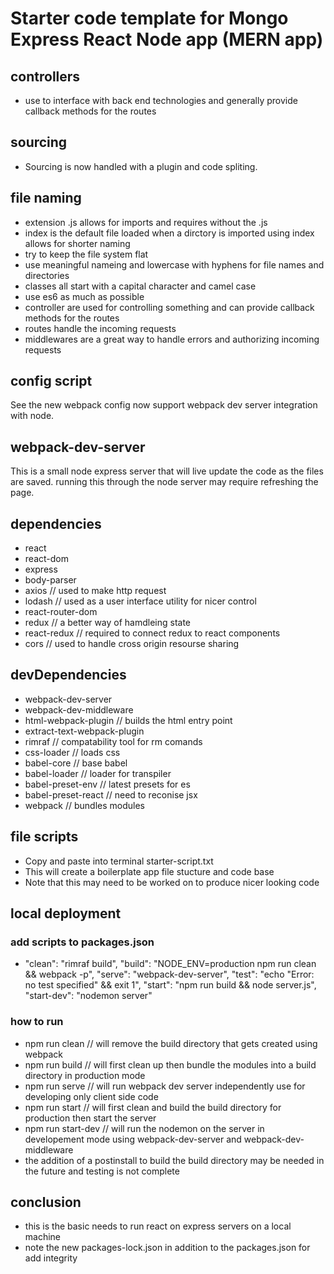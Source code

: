 # Starter code template for Mongo Express React Node app (MERN app)

## controllers
- use to interface with back end technologies and generally provide callback methods for the routes

## sourcing
- Sourcing is now handled with a plugin and code spliting.

## file naming
- extension .js allows for imports and requires without the .js
- index is the default file loaded when a dirctory is imported using index allows for shorter naming
- try to keep the file system flat
- use meaningful nameing and lowercase with hyphens for file names and directories
- classes all start with a capital character and camel case
- use es6 as much as possible
- controller are used for controlling something and can provide callback methods for the routes
- routes handle the incoming requests
- middlewares are a great way to handle errors and authorizing incoming requests
## config script
See the new webpack config now support webpack dev server integration with node.

## webpack-dev-server
This is a small node express server that will live update the code as the files are saved.
running this through the node server may require refreshing the page.

## dependencies
- react
- react-dom
- express
- body-parser
- axios // used to make http request
- lodash // used as a user interface utility for nicer control
- react-router-dom
- redux // a better way of hamdleing state
- react-redux // required to connect redux to react components
- cors // used to handle cross origin resourse sharing

## devDependencies
- webpack-dev-server
- webpack-dev-middleware
- html-webpack-plugin // builds the html entry point
- extract-text-webpack-plugin
- rimraf // compatability tool for rm comands
- css-loader // loads css
- babel-core // base babel
- babel-loader // loader for transpiler
- babel-preset-env // latest presets for es
- babel-preset-react // need to reconise jsx
- webpack // bundles modules


## file scripts
- Copy and paste into terminal starter-script.txt
- This will create a boilerplate app file stucture and code base
- Note that this may need to be worked on to produce nicer looking code

## local deployment
### add scripts to packages.json
-   "clean": "rimraf build",
    "build": "NODE_ENV=production npm run clean && webpack -p",
    "serve": "webpack-dev-server",
    "test": "echo \"Error: no test specified\" && exit 1",
    "start": "npm run build && node server.js",
    "start-dev": "nodemon server"
### how to run
- npm run clean // will remove the build directory that gets created using webpack
- npm run build // will first clean up then bundle the modules into a build directory in production mode
- npm run serve // will run webpack dev server independently use for developing only client side code
- npm run start // will first clean and build the build directory for production then start the server
- npm run start-dev // will run the nodemon on the server in developement mode using webpack-dev-server and webpack-dev-middleware
- the addition of a postinstall to build the build directory may be needed in the future and testing is not complete 

## conclusion

- this is the basic needs to run react on express servers on a local machine
- note the new packages-lock.json in addition to the packages.json for add integrity
